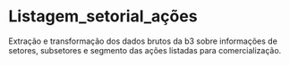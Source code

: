# Listagem_setorial_ações
Extração e transformação dos dados brutos da b3 sobre informações de setores, subsetores e segmento das ações listadas para comercialização.
